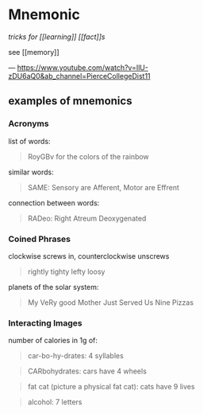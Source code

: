# Mnemonic

_tricks for [[learning]] [[fact]]s_

see [[memory]]

&mdash; <https://www.youtube.com/watch?v=IlU-zDU6aQ0&ab_channel=PierceCollegeDist11>

## examples of mnemonics

### Acronyms

list of words:

> RoyGBv for the colors of the rainbow

similar words:

> SAME: Sensory are Afferent, Motor are Effrent

connection between words:

> RADeo: Right Atreum Deoxygenated

### Coined Phrases

clockwise screws in, counterclockwise unscrews

> rightly tighty lefty loosy

planets of the solar system:

> My VeRy good Mother Just Served Us Nine Pizzas

### Interacting Images

number of calories in 1g of:

> car-bo-hy-drates: 4 syllables

> CARbohydrates: cars have 4 wheels

> fat cat (picture a physical fat cat): cats have 9 lives

> alcohol: 7 letters
